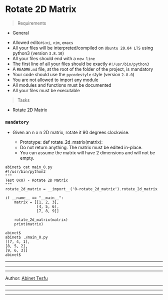 # Rotate 2D Matrix

> Requirements

* General

- Allowed editors:`vi`, `vim`, `emacs`
- All your files will be interpreted/compiled on `Ubuntu 20.04 LTS` using python3 (version `3.8.10`)
- All your files should end with a `new line`
- The first line of all your files should be exactly `#!/usr/bin/python3`
- A `README.md` file, at the root of the folder of the project, is mandatory
- Your code should use the `pycodestyle` style (version `2.8.0`)
- You are not allowed to import any module
- All modules and functions must be documented
- All your files must be executable

> Tasks

* Rotate 2D Matrix

### ```mandatory```

- Given an n x n 2D matrix, rotate it 90 degrees clockwise.

    - Prototype: def rotate_2d_matrix(matrix):
    - Do not return anything. The matrix must be edited in-place.
    - You can assume the matrix will have 2 dimensions and will not be empty.

```
abinet$ cat main_0.py
#!/usr/bin/python3
"""
Test 0x07 - Rotate 2D Matrix
"""
rotate_2d_matrix = __import__('0-rotate_2d_matrix').rotate_2d_matrix

if __name__ == "__main__":
    matrix = [[1, 2, 3],
              [4, 5, 6],
              [7, 8, 9]]

    rotate_2d_matrix(matrix)
    print(matrix)

abinet$
abinet$ ./main_0.py
[[7, 4, 1],
[8, 5, 2],
[9, 6, 3]]
abinet$

```


--------------------------------------------------------------------------------
--------------------------------------------------------------------------------
--------------------------------------------------------------------------------

Author: [Abinet Tesfu](https://www.linkedin.com/in/abinet-tesfu-99a431185/)

--------------------------------------------------------------------------------
--------------------------------------------------------------------------------
--------------------------------------------------------------------------------